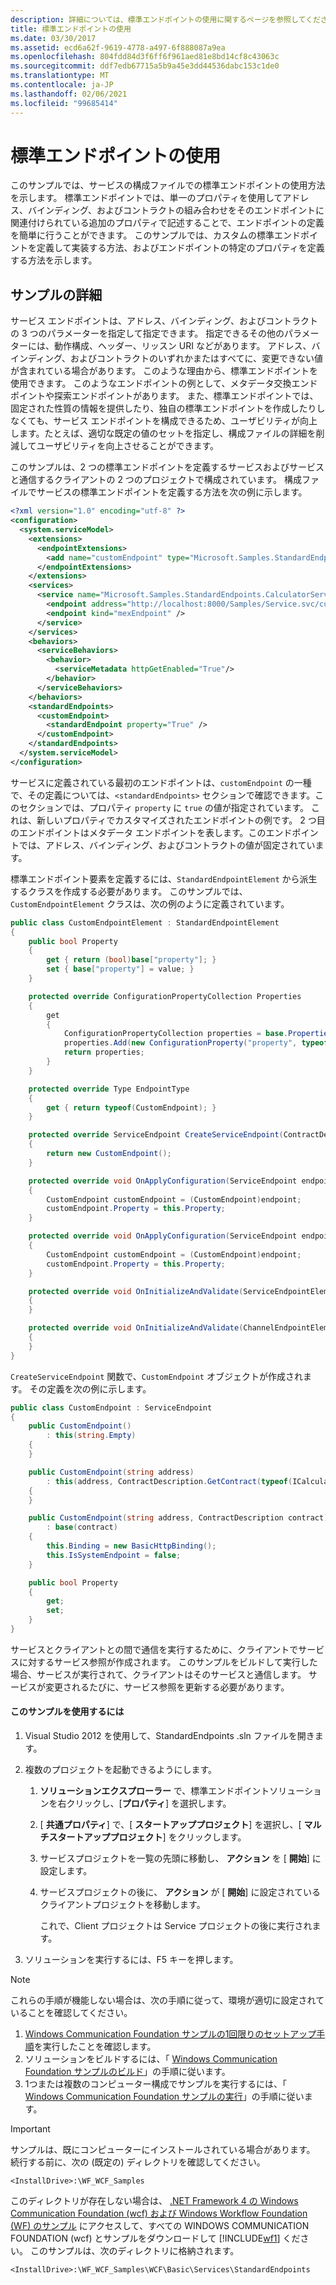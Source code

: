 ```yaml
---
description: 詳細については、標準エンドポイントの使用に関するページを参照してください。
title: 標準エンドポイントの使用
ms.date: 03/30/2017
ms.assetid: ecd6a62f-9619-4778-a497-6f888087a9ea
ms.openlocfilehash: 804fdd84d3f6ff6f961aed81e8bd14cf8c43063c
ms.sourcegitcommit: ddf7edb67715a5b9a45e3dd44536dabc153c1de0
ms.translationtype: MT
ms.contentlocale: ja-JP
ms.lasthandoff: 02/06/2021
ms.locfileid: "99685414"
---
```

# <a name="usage-of-standard-endpoints"></a>標準エンドポイントの使用

このサンプルでは、サービスの構成ファイルでの標準エンドポイントの使用方法を示します。 標準エンドポイントでは、単一のプロパティを使用してアドレス、バインディング、およびコントラクトの組み合わせをそのエンドポイントに関連付けられている追加のプロパティで記述することで、エンドポイントの定義を簡単に行うことができます。 このサンプルでは、カスタムの標準エンドポイントを定義して実装する方法、およびエンドポイントの特定のプロパティを定義する方法を示します。

## <a name="sample-details"></a>サンプルの詳細

サービス エンドポイントは、アドレス、バインディング、およびコントラクトの 3 つのパラメーターを指定して指定できます。 指定できるその他のパラメーターには、動作構成、ヘッダー、リッスン URI などがあります。 アドレス、バインディング、およびコントラクトのいずれかまたはすべてに、変更できない値が含まれている場合があります。 このような理由から、標準エンドポイントを使用できます。 このようなエンドポイントの例として、メタデータ交換エンドポイントや探索エンドポイントがあります。 また、標準エンドポイントでは、固定された性質の情報を提供したり、独自の標準エンドポイントを作成したりしなくても、サービス エンドポイントを構成できるため、ユーザビリティが向上します。たとえば、適切な既定の値のセットを指定し、構成ファイルの詳細を削減してユーザビリティを向上させることができます。

このサンプルは、2 つの標準エンドポイントを定義するサービスおよびサービスと通信するクライアントの 2 つのプロジェクトで構成されています。 構成ファイルでサービスの標準エンドポイントを定義する方法を次の例に示します。

```xml
<?xml version="1.0" encoding="utf-8" ?>
<configuration>
  <system.serviceModel>
    <extensions>
      <endpointExtensions>
        <add name="customEndpoint" type="Microsoft.Samples.StandardEndpoints.CustomEndpointCollectionElement, service" />
      </endpointExtensions>
    </extensions>
    <services>
      <service name="Microsoft.Samples.StandardEndpoints.CalculatorService">
        <endpoint address="http://localhost:8000/Samples/Service.svc/customEndpoint" contract="Microsoft.Samples.StandardEndpoints.ICalculator" kind="customEndpoint" />
        <endpoint kind="mexEndpoint" />
      </service>
    </services>
    <behaviors>
      <serviceBehaviors>
        <behavior>
          <serviceMetadata httpGetEnabled="True"/>
        </behavior>
      </serviceBehaviors>
    </behaviors>
    <standardEndpoints>
      <customEndpoint>
        <standardEndpoint property="True" />
      </customEndpoint>
    </standardEndpoints>
  </system.serviceModel>
</configuration>
```

サービスに定義されている最初のエンドポイントは、`customEndpoint` の一種で、その定義については、`<standardEndpoints>` セクションで確認できます。このセクションでは、プロパティ `property` に `true` の値が指定されています。 これは、新しいプロパティでカスタマイズされたエンドポイントの例です。 2 つ目のエンドポイントはメタデータ エンドポイントを表します。このエンドポイントでは、アドレス、バインディング、およびコントラクトの値が固定されています。

標準エンドポイント要素を定義するには、`StandardEndpointElement` から派生するクラスを作成する必要があります。 このサンプルでは、`CustomEndpointElement` クラスは、次の例のように定義されています。

```csharp
public class CustomEndpointElement : StandardEndpointElement
{
    public bool Property
    {
        get { return (bool)base["property"]; }
        set { base["property"] = value; }
    }

    protected override ConfigurationPropertyCollection Properties
    {
        get
        {
            ConfigurationPropertyCollection properties = base.Properties;
            properties.Add(new ConfigurationProperty("property", typeof(bool), false, ConfigurationPropertyOptions.None));
            return properties;
        }
    }

    protected override Type EndpointType
    {
        get { return typeof(CustomEndpoint); }
    }

    protected override ServiceEndpoint CreateServiceEndpoint(ContractDescription contract)
    {
        return new CustomEndpoint();
    }

    protected override void OnApplyConfiguration(ServiceEndpoint endpoint, ServiceEndpointElement serviceEndpointElement)
    {
        CustomEndpoint customEndpoint = (CustomEndpoint)endpoint;
        customEndpoint.Property = this.Property;
    }

    protected override void OnApplyConfiguration(ServiceEndpoint endpoint, ChannelEndpointElement channelEndpointElement)
    {
        CustomEndpoint customEndpoint = (CustomEndpoint)endpoint;
        customEndpoint.Property = this.Property;
    }

    protected override void OnInitializeAndValidate(ServiceEndpointElement serviceEndpointElement)
    {
    }

    protected override void OnInitializeAndValidate(ChannelEndpointElement channelEndpointElement)
    {
    }
}
```

`CreateServiceEndpoint` 関数で、`CustomEndpoint` オブジェクトが作成されます。 その定義を次の例に示します。

```csharp
public class CustomEndpoint : ServiceEndpoint
{
    public CustomEndpoint()
        : this(string.Empty)
    {
    }

    public CustomEndpoint(string address)
        : this(address, ContractDescription.GetContract(typeof(ICalculator)))
    {
    }

    public CustomEndpoint(string address, ContractDescription contract)
        : base(contract)
    {
        this.Binding = new BasicHttpBinding();
        this.IsSystemEndpoint = false;
    }

    public bool Property
    {
        get;
        set;
    }
}
```

 サービスとクライアントとの間で通信を実行するために、クライアントでサービスに対するサービス参照が作成されます。 このサンプルをビルドして実行した場合、サービスが実行されて、クライアントはそのサービスと通信します。 サービスが変更されるたびに、サービス参照を更新する必要があります。

#### <a name="to-use-this-sample"></a>このサンプルを使用するには

1. Visual Studio 2012 を使用して、StandardEndpoints .sln ファイルを開きます。

2. 複数のプロジェクトを起動できるようにします。

    1. **ソリューションエクスプローラー** で、標準エンドポイントソリューションを右クリックし、[**プロパティ**] を選択します。

    2. [ **共通プロパティ**] で、[ **スタートアッププロジェクト**] を選択し、[ **マルチスタートアッププロジェクト**] をクリックします。

    3. サービスプロジェクトを一覧の先頭に移動し、 **アクション** を [ **開始**] に設定します。

    4. サービスプロジェクトの後に、 **アクション** が [ **開始**] に設定されているクライアントプロジェクトを移動します。

         これで、Client プロジェクトは Service プロジェクトの後に実行されます。

3. ソリューションを実行するには、F5 キーを押します。

> [!NOTE]
> これらの手順が機能しない場合は、次の手順に従って、環境が適切に設定されていることを確認してください。
>
> 1. [Windows Communication Foundation サンプルの1回限りのセットアップ手順](one-time-setup-procedure-for-the-wcf-samples.md)を実行したことを確認します。
> 2. ソリューションをビルドするには、「 [Windows Communication Foundation サンプルのビルド](building-the-samples.md)」の手順に従います。
> 3. 1つまたは複数のコンピューター構成でサンプルを実行するには、「 [Windows Communication Foundation サンプルの実行](running-the-samples.md)」の手順に従います。

> [!IMPORTANT]
> サンプルは、既にコンピューターにインストールされている場合があります。 続行する前に、次の (既定の) ディレクトリを確認してください。
>
> `<InstallDrive>:\WF_WCF_Samples`
>
> このディレクトリが存在しない場合は、 [.NET Framework 4 の Windows Communication Foundation (wcf) および Windows Workflow Foundation (WF) のサンプル](https://www.microsoft.com/download/details.aspx?id=21459) にアクセスして、すべての WINDOWS COMMUNICATION FOUNDATION (wcf) とサンプルをダウンロードして [!INCLUDE[wf1](../../../../includes/wf1-md.md)] ください。 このサンプルは、次のディレクトリに格納されます。
>
> `<InstallDrive>:\WF_WCF_Samples\WCF\Basic\Services\StandardEndpoints`
